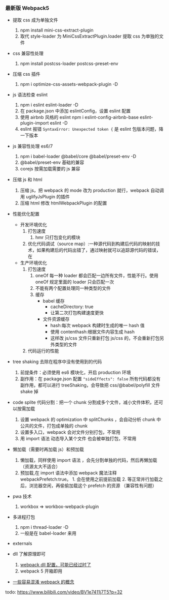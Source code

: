 ### 最新版 Webpack5

- 提取 css 成为单独文件

  1. npm install mini-css-extract-plugin
  2. 取代 style-loader 为 MiniCssExtractPlugin.loader 提取 css 为单独的文件

- css 兼容性处理

  1. npm install postcss-loader postcss-preset-env

- 压缩 css 插件

  1. npm i optimize-css-assets-webpack-plugin -D

- js 语法检查 eslint

  1. npm i eslint eslint-loader -D
  2. 在 package.json 中添加 eslintConfig，设置 eslint 配置
  3. 使用 airbnb 风格的 eslint npm i eslint-config-airbnb-base eslint-plugin-import eslint -D
  4. eslint 报错 `SyntaxError: Unexpected token {` 是 eslint 包版本问题，降一下版本

- js 兼容性处理 es6/7

  1. npm i babel-loader @babel/core @babel/preset-env -D
  2. @babel/preset-env 基础的兼容
  3. corejs 按需加载需要的 js 兼容

- 压缩 js 和 html

  1. 压缩 js，把 webpack 的 mode 改为 production 就行，webpack 自动调用 uglifyJsPlugin 的插件
  2. 压缩 html 修改 htmlWebpackPlugin 的配置

- 性能优化配置
  - 开发环境优化
    1. 打包速度
       1. hmr 只打包变化的模块
    1. 优化代码调试（source map）:一种源代码到构建后代码的映射的技术，如果构建后的代码出错了，通过映射就可以追踪源代码的错误，在
  - 生产环境优化
    1. 打包速度
       1. oneOf 每一种 loader 都会匹配一边所有文件，性能不行。使用 oneOf 规定里面的 loader 只会匹配一次
       2. 不能有两个配置处理同一种类型的文件
       3. 缓存
          - babel 缓存
            - cacheDirectory: true
            - 让第二次打包构建速度更快
          - 文件资源缓存
            - hash:每次 webpack 构建时生成的唯一 hash 值
            - 使用 contenthash:根据文件内容生成 hash
            - 这样改 js/css 文件只重新打包 js/css 的，不会重新打包另外类型的文件
    2. 代码运行的性能
- tree shaking 去除在程序中没有使用到的代码
  1. 前提条件：必须使用 es6 模块化，开启 production 环境
  2. 副作用：在 package.json 配置 `"sideEffects": false` 所有代码都没有副作用，都可以进行 treeShaking，会导致把 css/@babel/polyfill 文件 shake 掉
- code splite 代码分割：把一个 chunk 分割成多个文件，减小文件体积，还可以按需加载

  1. 设置 webpack 的 optimization 中 splitChunks ，会自动分析 chunk 中公共的文件，打包成单独的 chunk
  2. 设置多入口，webpack 会对文件分别打包，不常用
  3. 用 import 语法 动态导入某个文件 也会被单独打包，不常用

- 懒加载（需要时再加载 js）和预加载

  1. 懒加载，同样使用 import 语法 ，会先分割单独的代码，然后再懒加载（资源太大不适合）
  2. 预加载,在 import 语法中添加 webpack 魔法注释 webpackPrefetch:true。 1. 会在使用之前提前加载 2. 等正常并行加载之后，浏览器空闲，再偷偷加载这个 prefetch 的资源 （兼容性有问题）

- pwa 技术
  1. workbox => workbox-webpack-plugin
- 多进程打包
  1. npm i thread-loader -D
  2. 一般是在 babel-loader 来用
- externals

- dll 了解原理即可

  1. [webpack dll 配置，可能已经过时了](https://juejin.im/post/5d8aac8fe51d4578477a6699)
  2. webpack 5 开箱即用

- [一些容易混淆 webpack 的概念](https://juejin.im/post/5cede821f265da1bbd4b5630)

todo: https://www.bilibili.com/video/BV1e7411j7T5?p=32
